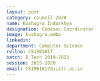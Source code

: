 ```yaml
---
layout: post
category: council-2020
name: Kushagra Indurkhya
designation: Codesoc Coordinator
image: kushagra.webp
linkedin:
department: Computer Science
rollno: CS19B1017
batch: B.Tech 2019-2023
session: 2019-2020
email: CS19B1017@iiitr.ac.in
---
```


<!-- @format -->
